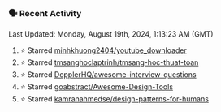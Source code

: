 ### 🗣 Recent Activity

<!--RECENT_ACTIVITY:last_update-->
Last Updated: Monday, August 19th, 2024, 1:13:23 AM (GMT)
<!--RECENT_ACTIVITY:last_update_end-->
<!--RECENT_ACTIVITY:start-->
1. ⭐ Starred [minhkhuong2404/youtube_downloader](https://github.com/minhkhuong2404/youtube_downloader)<br>
2. ⭐ Starred [tmsanghoclaptrinh/tmsang-hoc-thuat-toan](https://github.com/tmsanghoclaptrinh/tmsang-hoc-thuat-toan)<br>
3. ⭐ Starred [DopplerHQ/awesome-interview-questions](https://github.com/DopplerHQ/awesome-interview-questions)<br>
4. ⭐ Starred [goabstract/Awesome-Design-Tools](https://github.com/goabstract/Awesome-Design-Tools)<br>
5. ⭐ Starred [kamranahmedse/design-patterns-for-humans](https://github.com/kamranahmedse/design-patterns-for-humans)<br>
<!--RECENT_ACTIVITY:end-->
